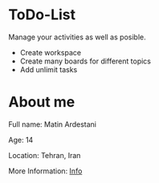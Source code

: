 # ToDo-List
Manage your activities as well as posible.

- Create workspace
- Create many boards for different topics
- Add unlimit tasks

# About me
Full name: Matin Ardestani

Age: 14

Location: Tehran, Iran

More Information: [Info](https://bioly.io/MatinArdestani)
